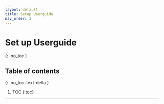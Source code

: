 ```yaml
---
layout: default
title: Setup Userguide
nav_order: 3
---
```


# Set up Userguide
{: .no_toc }
## Table of contents
{: .no_toc .text-delta }

1. TOC
{:toc}

---

